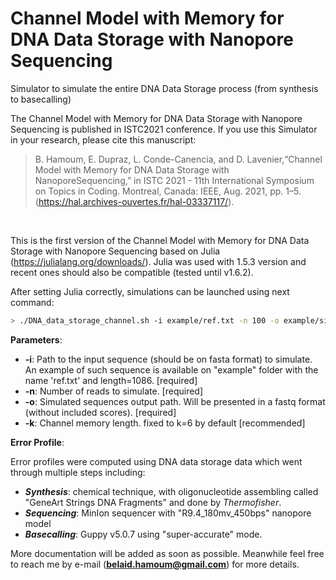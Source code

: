 # Channel Model with Memory for DNA Data Storage with Nanopore Sequencing

Simulator to simulate the entire DNA Data Storage process (from synthesis to basecalling)

The Channel Model with Memory for DNA Data Storage with Nanopore Sequencing is published in ISTC2021 conference. If you use this Simulator in your research, please cite this manuscript:
<br>
> B.  Hamoum,  E.  Dupraz,  L.  Conde-Canencia,  and  D.  Lavenier,“Channel Model with Memory for DNA Data Storage with NanoporeSequencing,” in ISTC 2021 - 11th International Symposium on Topics in Coding.  Montreal, Canada: IEEE, Aug. 2021, pp. 1–5. (https://hal.archives-ouvertes.fr/hal-03337117/).
<br>

This is the first version of the Channel Model with Memory for DNA Data Storage with Nanopore Sequencing based on Julia (https://julialang.org/downloads/).
Julia was used with 1.5.3 version and recent ones should also be compatible (tested until v1.6.2).

After setting Julia correctly, simulations can be launched using next command:
```sh
> ./DNA_data_storage_channel.sh -i example/ref.txt -n 100 -o example/sim.fastq -k 6
```	
**Parameters**:

 * **-i**:  Path to the input sequence (should be on fasta format) to simulate. An example of such sequence is available on "example" folder with the name 'ref.txt' and length=1086. [required]
 * **-n**:  Number of reads to simulate. [required]
 * **-o**:  Simulated sequences output path. Will be presented in a fastq format (without included scores). [required]
 * **-k**:  Channel memory length.  fixed to k=6 by default [recommended]

**Error Profile**:

Error profiles were computed using DNA data storage data which went through multiple steps including:
* **_Synthesis_**: chemical technique, with oligonucleotide assembling  called "GeneArt Strings DNA Fragments" and done by *Thermofisher*.
* **_Sequencing_**: MinIon sequencer with "R9.4_180mv_450bps" nanopore model  
* **_Basecalling_**: Guppy v5.0.7 using "super-accurate" mode. 


More documentation will be added as soon as possible. Meanwhile feel free to reach me by e-mail (**belaid.hamoum@gmail.com**) for more details.
